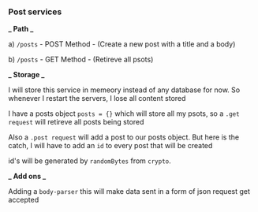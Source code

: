 ### Post services

**_ Path _**

a) `/posts` - POST Method - (Create a new post with a title and a body)

b) `/posts` - GET Method - (Retireve all psots)

**_ Storage _**

I will store this service in memeory instead of any database for now. So whenever I restart the servers, I lose all content stored

I have a posts object `posts = {}` which will store all my psots, so a `.get request` will retireve all posts being stored

Also a `.post request` will add a post to our posts object. But here is the catch, I will have to add an `id` to every post that will be created

id's will be generated by `randomBytes` from `crypto`.

**_ Add ons _**

Adding a `body-parser` this will make data sent in a form of json request get accepted
